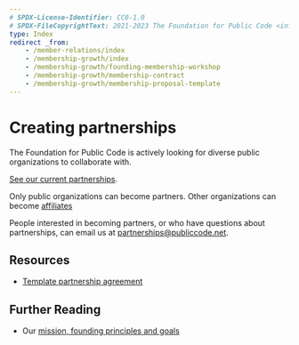 ```yaml
---
# SPDX-License-Identifier: CC0-1.0
# SPDX-FileCopyrightText: 2021-2023 The Foundation for Public Code <info@publiccode.net>
type: Index
redirect _from:
    - /member-relations/index
    - /membership-growth/index
    - /membership-growth/founding-membership-workshop
    - /membership-growth/membership-contract
    - /membership-growth/membership-proposal-template
---
```


# Creating partnerships

The Foundation for Public Code is actively looking for diverse public organizations to collaborate with.

[See our current partnerships](../../organization/partnerships.md).

Only public organizations can become partners.
Other organizations can become [affiliates](../creating-affiliations/index.md)

People interested in becoming partners, or who have questions about partnerships, can email us at <partnerships@publiccode.net>.

## Resources

* [Template partnership agreement](partnership-template.md)

## Further Reading

* Our [mission, founding principles and goals](../../organization/mission.md)
